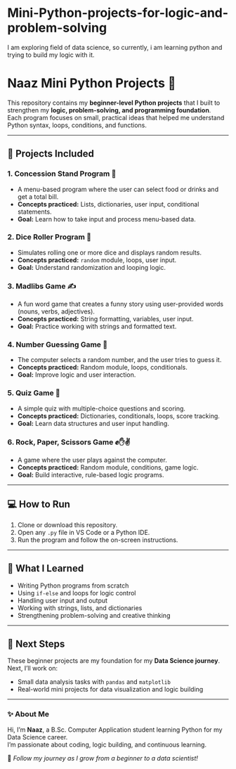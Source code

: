 # Mini-Python-projects-for-logic-and-problem-solving
I am exploring field of data science, so currently, i am learning python and trying to build my logic with it.


# Naaz Mini Python Projects 🎯

This repository contains my **beginner-level Python projects** that I built to strengthen my **logic, problem-solving, and programming foundation**.  
Each program focuses on small, practical ideas that helped me understand Python syntax, loops, conditions, and functions.

---

## 🧩 Projects Included

### 1. Concession Stand Program 🍔
- A menu-based program where the user can select food or drinks and get a total bill.
- **Concepts practiced:** Lists, dictionaries, user input, conditional statements.
- **Goal:** Learn how to take input and process menu-based data.

### 2. Dice Roller Program 🎲
- Simulates rolling one or more dice and displays random results.
- **Concepts practiced:** `random` module, loops, user input.
- **Goal:** Understand randomization and looping logic.

### 3. Madlibs Game ✍️
- A fun word game that creates a funny story using user-provided words (nouns, verbs, adjectives).
- **Concepts practiced:** String formatting, variables, user input.
- **Goal:** Practice working with strings and formatted text.

### 4. Number Guessing Game 🔢
- The computer selects a random number, and the user tries to guess it.
- **Concepts practiced:** Random module, loops, conditionals.
- **Goal:** Improve logic and user interaction.

### 5. Quiz Game 🧠
- A simple quiz with multiple-choice questions and scoring.
- **Concepts practiced:** Dictionaries, conditionals, loops, score tracking.
- **Goal:** Learn data structures and user input handling.

### 6. Rock, Paper, Scissors Game ✊✋✌️
- A game where the user plays against the computer.
- **Concepts practiced:** Random module, conditions, game logic.
- **Goal:** Build interactive, rule-based logic programs.

---

## 💻 How to Run
1. Clone or download this repository.  
2. Open any `.py` file in VS Code or a Python IDE.  
3. Run the program and follow the on-screen instructions.

---

## 🧠 What I Learned
- Writing Python programs from scratch  
- Using `if-else` and loops for logic control  
- Handling user input and output  
- Working with strings, lists, and dictionaries  
- Strengthening problem-solving and creative thinking  

---

## 🌱 Next Steps
These beginner projects are my foundation for my **Data Science journey**.  
Next, I’ll work on:
- Small data analysis tasks with `pandas` and `matplotlib`
- Real-world mini projects for data visualization and logic building

---

### ✨ About Me
Hi, I’m **Naaz**, a B.Sc. Computer Application student learning Python for my Data Science career.  
I’m passionate about coding, logic building, and continuous learning.  

📌 *Follow my journey as I grow from a beginner to a data scientist!*
